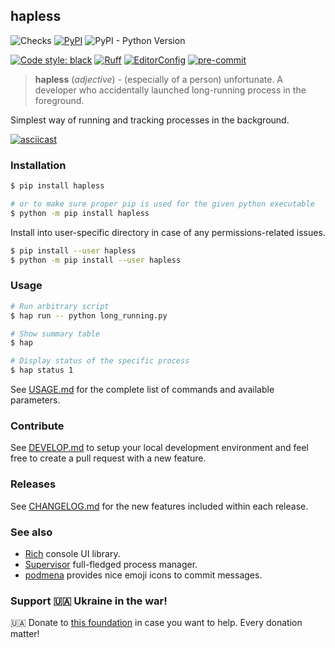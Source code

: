 ## hapless

![Checks](https://github.com/bmwant/hapless/actions/workflows/tests.yml/badge.svg)
[![PyPI](https://img.shields.io/pypi/v/hapless)](https://pypi.org/project/hapless/)
![PyPI - Python Version](https://img.shields.io/pypi/pyversions/hapless)


[![Code style: black](https://img.shields.io/badge/code%20style-black-000000.svg)](https://github.com/psf/black)
[![Ruff](https://img.shields.io/endpoint?url=https://raw.githubusercontent.com/charliermarsh/ruff/main/assets/badge/v2.json)](https://github.com/astral-sh/ruff)
[![EditorConfig](https://img.shields.io/badge/-EditorConfig-grey?logo=editorconfig)](https://editorconfig.org/)
[![pre-commit](https://img.shields.io/badge/pre--commit-enabled-brightgreen?logo=pre-commit&logoColor=white)](https://github.com/pre-commit/pre-commit)

> **hapless** (*adjective*) - (especially of a person) unfortunate. A developer who accidentally launched long-running process in the foreground.

Simplest way of running and tracking processes in the background.

[![asciicast](https://asciinema.org/a/489924.svg)](https://asciinema.org/a/489924?speed=2)

### Installation

```bash
$ pip install hapless

# or to make sure proper pip is used for the given python executable
$ python -m pip install hapless
```

Install into user-specific directory in case of any permissions-related issues.

```bash
$ pip install --user hapless
$ python -m pip install --user hapless
```

### Usage

```bash
# Run arbitrary script
$ hap run -- python long_running.py

# Show summary table
$ hap

# Display status of the specific process
$ hap status 1
```

See [USAGE.md](https://github.com/bmwant/hapless/blob/main/USAGE.md) for the complete list of commands and available parameters.

### Contribute

See [DEVELOP.md](https://github.com/bmwant/hapless/blob/main/DEVELOP.md) to setup your local development environment and feel free to create a pull request with a new feature.

### Releases

See [CHANGELOG.md](https://github.com/bmwant/hapless/blob/main/CHANGELOG.md) for the new features included within each release.

### See also

* [Rich](https://rich.readthedocs.io/en/stable/introduction.html) console UI library.
* [Supervisor](http://supervisord.org/) full-fledged process manager.
* [podmena](https://github.com/bmwant/podmena) provides nice emoji icons to commit messages.

### Support 🇺🇦 Ukraine in the war!

🇺🇦 Donate to [this foundation](https://prytulafoundation.org/en) in case you want to help. Every donation matter!
